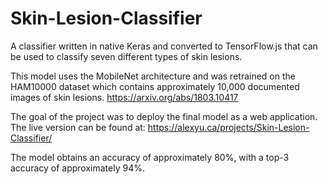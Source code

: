# Skin-Lesion-Classifier
A classifier written in native Keras and converted to TensorFlow.js that can be used to classify seven different types of skin lesions.

This model uses the MobileNet architecture and was retrained on the HAM10000 dataset which contains approximately 10,000 documented images of skin lesions.
https://arxiv.org/abs/1803.10417

The goal of the project was to deploy the final model as a web application. The live version can be found at: https://alexyu.ca/projects/Skin-Lesion-Classifier/

The model obtains an accuracy of approximately 80%, with a top-3 accuracy of approximately 94%. 
